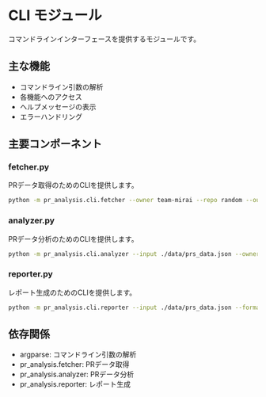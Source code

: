 # CLI モジュール

コマンドラインインターフェースを提供するモジュールです。

## 主な機能

- コマンドライン引数の解析
- 各機能へのアクセス
- ヘルプメッセージの表示
- エラーハンドリング

## 主要コンポーネント

### fetcher.py

PRデータ取得のためのCLIを提供します。

```bash
python -m pr_analysis.cli.fetcher --owner team-mirai --repo random --output-dir ./data
```

### analyzer.py

PRデータ分析のためのCLIを提供します。

```bash
python -m pr_analysis.cli.analyzer --input ./data/prs_data.json --owner team-mirai --repo random --output ./data/analysis_results.json
```

### reporter.py

レポート生成のためのCLIを提供します。

```bash
python -m pr_analysis.cli.reporter --input ./data/prs_data.json --format markdown --output ./reports/report.md
```

## 依存関係

- argparse: コマンドライン引数の解析
- pr_analysis.fetcher: PRデータ取得
- pr_analysis.analyzer: PRデータ分析
- pr_analysis.reporter: レポート生成
